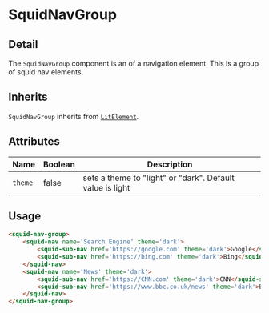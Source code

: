 # SquidNavGroup
## Detail

The `SquidNavGroup` component is an of a  navigation element.
This is a group of squid nav elements.

## Inherits

`SquidNavGroup` inherits from [`LitElement`](https://lit.polymer-project.org/).

## Attributes

| Name             | Boolean      | Description                                       |
|------------------|--------------|---------------------------------------------------|
| `theme`       | false         | sets a theme to "light" or "dark". Default value is light |



## Usage

```html
<squid-nav-group>
    <squid-nav name='Search Engine' theme='dark'>
        <squid-sub-nav href='https://google.com' theme='dark'>Google</squid-sub-nav>
        <squid-sub-nav href='https://bing.com' theme='dark'>Bing</squid-sub-nav>
    </squid-nav>
    <squid-nav name='News' theme='dark'>
        <squid-sub-nav href='https://CNN.com' theme='dark'>CNN</squid-sub-nav>
        <squid-sub-nav href='https://www.bbc.co.uk/news' theme='dark'>BBC</squid-sub-nav>
    </squid-nav>
</squid-nav-group>
```